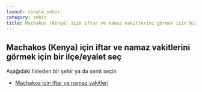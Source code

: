```yaml
---
layout: single_sehir
category: sehir
title: Machakos (Kenya) için iftar ve namaz vakitlerini görmek için bir ilçe/eyalet seç
---
```



## Machakos (Kenya) için iftar ve namaz vakitlerini görmek için bir ilçe/eyalet seç

Aşağıdaki listeden bir şehir ya da semt seçin


* [Machakos için iftar ve namaz vakitleri](/iftar.html?sehir=Machakos&ulke=Kenya&state=Machakos)
